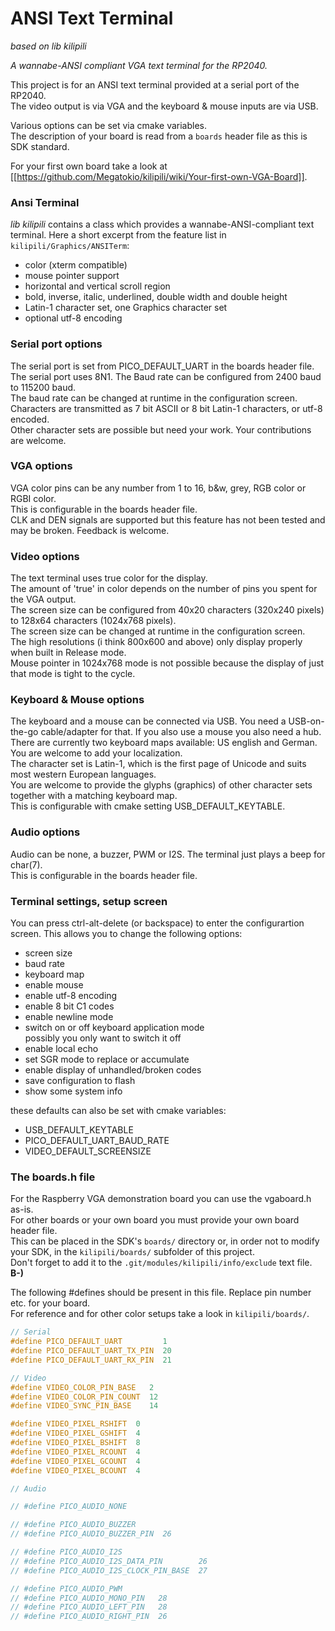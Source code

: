 # ANSI Text Terminal
*based on lib kilipili*

*A wannabe-ANSI compliant VGA text terminal for the RP2040.*

This project is for an ANSI text terminal provided at a serial port of the RP2040.  
The video output is via VGA and the keyboard & mouse inputs are via USB.

Various options can be set via cmake variables.  
The description of your board is read from a `boards` header file as this is SDK standard.  

For your first own board take a look at [[https://github.com/Megatokio/kilipili/wiki/Your-first-own-VGA-Board]].


### Ansi Terminal
*lib kilipili* contains a class which provides a wannabe-ANSI-compliant text terminal. 
Here a short excerpt from the feature list in `kilipili/Graphics/ANSITerm`:  

- color (xterm compatible)
- mouse pointer support
- horizontal and vertical scroll region
- bold, inverse, italic, underlined, double width and double height 
- Latin-1 character set, one Graphics character set
- optional utf-8 encoding

### Serial port options
The serial port is set from PICO_DEFAULT_UART in the boards header file.  
The serial port uses 8N1. The Baud rate can be configured from 2400 baud to 115200 baud.  
The baud rate can be changed at runtime in the configuration screen.  
Characters are transmitted as 7 bit ASCII or 8 bit Latin-1 characters, or utf-8 encoded.  
Other character sets are possible but need your work. Your contributions are welcome.

### VGA options
VGA color pins can be any number from 1 to 16, b&w, grey, RGB color or RGBI color.  
This is configurable in the boards header file.  
CLK and DEN signals are supported but this feature has not been tested and may be broken. 
Feedback is welcome.

### Video options
The text terminal uses true color for the display.  
The amount of 'true' in color depends on the number of pins you spent for the VGA output.  
The screen size can be configured from 40x20 characters (320x240 pixels) to 128x64 characters (1024x768 pixels).  
The screen size can be changed at runtime in the configuration screen.  
The high resolutions (i think 800x600 and above) only display properly when built in Release mode.  
Mouse pointer in 1024x768 mode is not possible because the display of just that mode is tight to the cycle. 

### Keyboard & Mouse options
The keyboard and a mouse can be connected via USB. You need a USB-on-the-go cable/adapter for that. If you also use a mouse you also need a hub.  
There are currently two keyboard maps available: US english and German. You are welcome to add your localization.  
The character set is Latin-1, which is the first page of Unicode and suits most western European languages.  
You are welcome to provide the glyphs (graphics) of other character sets together with a matching keyboard map.  
This is configurable with cmake setting USB_DEFAULT_KEYTABLE.  

### Audio options
Audio can be none, a buzzer, PWM or I2S. The terminal just plays a beep for char(7).  
This is configurable in the boards header file.

### Terminal settings, setup screen
You can press ctrl-alt-delete (or backspace) to enter the configurartion screen. This allows you to change the following options:

- screen size
- baud rate
- keyboard map
- enable mouse
- enable utf-8 encoding
- enable 8 bit C1 codes
- enable newline mode
- switch on or off keyboard application mode  
  possibly you only want to switch it off
- enable local echo
- set SGR mode to replace or accumulate 
- enable display of unhandled/broken codes
- save configuration to flash
- show some system info

these defaults can also be set with cmake variables:

- USB_DEFAULT_KEYTABLE
- PICO_DEFAULT_UART_BAUD_RATE
- VIDEO_DEFAULT_SCREENSIZE

### The boards.h file
For the Raspberry VGA demonstration board you can use the vgaboard.h as-is.  
For other boards or your own board you must provide your own board header file.  
This can be placed in the SDK's `boards/` directory or, in order not to modify your SDK, in the `kilipili/boards/` subfolder of this project.  
Don't forget to add it to the `.git/modules/kilipili/info/exclude` text file. **B-)**

The following #defines should be present in this file. Replace pin number etc. for your board.  
For reference and for other color setups take a look in `kilipili/boards/`.

```c
// Serial
#define PICO_DEFAULT_UART         1
#define PICO_DEFAULT_UART_TX_PIN  20
#define PICO_DEFAULT_UART_RX_PIN  21

// Video
#define VIDEO_COLOR_PIN_BASE   2
#define VIDEO_COLOR_PIN_COUNT  12
#define VIDEO_SYNC_PIN_BASE    14

#define VIDEO_PIXEL_RSHIFT  0
#define VIDEO_PIXEL_GSHIFT  4
#define VIDEO_PIXEL_BSHIFT  8
#define VIDEO_PIXEL_RCOUNT  4
#define VIDEO_PIXEL_GCOUNT  4
#define VIDEO_PIXEL_BCOUNT  4

// Audio

// #define PICO_AUDIO_NONE

// #define PICO_AUDIO_BUZZER
// #define PICO_AUDIO_BUZZER_PIN  26

// #define PICO_AUDIO_I2S
// #define PICO_AUDIO_I2S_DATA_PIN 	      26
// #define PICO_AUDIO_I2S_CLOCK_PIN_BASE  27

// #define PICO_AUDIO_PWM
// #define PICO_AUDIO_MONO_PIN   28    
// #define PICO_AUDIO_LEFT_PIN   28
// #define PICO_AUDIO_RIGHT_PIN  26
```




